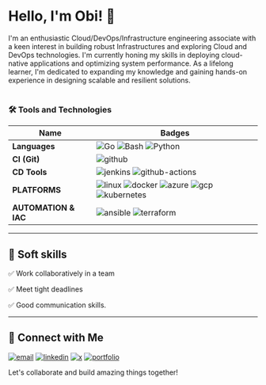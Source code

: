 # Hello, I'm Obi! 👋

I'm an enthusiastic Cloud/DevOps/Infrastructure engineering associate with a keen interest in building robust Infrastructures and exploring Cloud and DevOps technologies. I'm currently honing my skills in deploying cloud-native applications and optimizing system performance. As a lifelong learner, I'm dedicated to expanding my knowledge and gaining hands-on experience in designing scalable and resilient solutions. <br><br>

<!--
### **Monitoring & Logging** <br>
![Prometheus](https://img.shields.io/badge/Prometheus-E6522C?logo=prometheus&logoColor=white&style=for-the-badge)
![ELK Stack](https://img.shields.io/badge/ELK%20Stack-005571?logo=elastic-stack&logoColor=white&style=for-the-badge)
-->

### 🛠 Tools and Technologies

Name | Badges
--- | --- 
**Languages**  |  ![Go](https://img.shields.io/badge/Golang-black?logo=go&logoColor=white&style=for-the-badge) ![Bash](https://img.shields.io/badge/Bash-4EAA25?logo=linux&logoColor=white&style=for-the-badge) ![Python](https://img.shields.io/badge/Python-3776AB?logo=python&logoColor=white&style=for-the-badge)
**CI (Git)** |  ![github](https://img.shields.io/badge/github-black?logo=github&logoColor=white&style=for-the-badge)
**CD Tools**  |  ![jenkins](https://img.shields.io/badge/jenkins-black?logo=jenkins&logoColor=white&style=for-the-badge) ![github-actions](https://img.shields.io/badge/github%20actions-2088FF?logo=github-actions&logoColor=white&style=for-the-badge)
**PLATFORMS**  |  ![linux](https://img.shields.io/badge/linux-000000?logo=linux&logoColor=white&style=for-the-badge) ![docker](https://img.shields.io/badge/docker-2496ED?logo=docker&logoColor=2496ED&style=for-the-badge) ![azure](https://img.shields.io/badge/Azure-007FFF?logo=microsoft-azure&logoColor=white&style=for-the-badge) ![gcp](https://img.shields.io/badge/GCP-4285F4?logo=google-cloud&logoColor=white&style=for-the-badge) ![kubernetes](https://img.shields.io/badge/kubernetes-326CE5?logo=kubernetes&logoColor=white&style=for-the-badge)
**AUTOMATION & IAC**  |  ![ansible](https://img.shields.io/badge/ansible-000000?logo=ansible&logoColor=white&style=for-the-badge) ![terraform](https://img.shields.io/badge/terraform-623CE4?logo=terraform&logoColor=623CE4&style=for-the-badge)

<hr>


## 👔 Soft skills

✅ Work collaboratively in a team

✅ Meet tight deadlines

✅ Good communication skills.

<hr>


## 🔗 Connect with Me
[![email](https://img.shields.io/badge/email-ffffff?style=for-the-badge&logo=mail&logoColor=black)](mailto:mail@obimadu.pro)
[![linkedin](https://img.shields.io/badge/linkedin-0A66C2?style=for-the-badge&logo=linkedin&logoColor=white)](https://www.linkedin.com/in/https://www.linkedin.com/in/obimadu)
[![x](https://img.shields.io/badge/twitter-000000?style=for-the-badge&logo=x&logoColor=white)](https://x.com/realObiM)
[![portfolio](https://img.shields.io/badge/my_portfolio-red?style=for-the-badge&logo=ko-fi&logoColor=white)](https://obimadu.pro)

Let's collaborate and build amazing things together!
